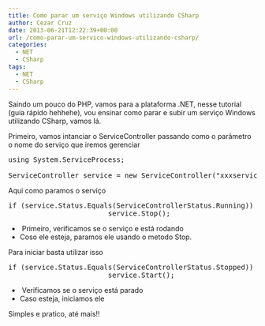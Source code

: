 ```yaml
---
title: Como parar um serviço Windows utilizando CSharp
author: Cezar Cruz
date: 2013-06-21T12:22:39+00:00
url: /como-parar-um-servico-windows-utilizando-csharp/
categories:
  - NET
  - CSharp
tags:
  - NET
  - CSharp
---
```

Saindo um pouco do PHP, vamos para a plataforma .NET, nesse tutorial (guia rápido hehhehe), vou ensinar como parar e subir um serviço Windows utilizando CSharp, vamos lá.

Primeiro, vamos intanciar o ServiceController passando como o parâmetro  o nome do serviço que iremos gerenciar

<pre class="lang:c# decode:true">using System.ServiceProcess;

ServiceController service = new ServiceController("xxxservico");</pre>

Aqui como paramos o serviço

<pre class="lang:c# decode:true">if (service.Status.Equals(ServiceControllerStatus.Running))
                        service.Stop();</pre>

  *  Primeiro, verificamos se o serviço e está rodando
  * Coso ele esteja, paramos ele usando o metodo Stop.

Para iniciar basta utilizar isso

<pre class="lang:c# decode:true ">if (service.Status.Equals(ServiceControllerStatus.Stopped))
                        service.Start();</pre>

  *  Verificamos se o serviço está parado
  * Caso esteja, iniciamos ele

Simples e pratico, até mais!!